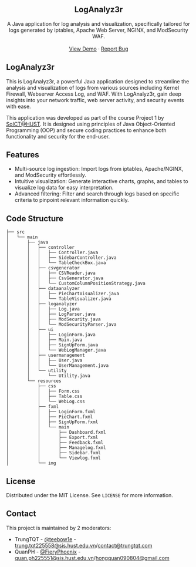 <div align="center">
  <h2 align="center">LogAnalyz3r</h3>

  <p align="center">
    A Java application for log analysis and visualization, specifically tailored for  <br /> logs generated by iptables, Apache Web Server, NGINX, and ModSecurity WAF.
    <br />
    <br />
    <a href="https://github.com/teebow1e/project1-soict/">View Demo</a>
    ·
    <a href="https://github.com/teebow1e/project1-soict/issues">Report Bug</a>
  </p>
</div>

## LogAnalyz3r
This is LogAnalyz3r, a powerful Java application designed to streamline the analysis and visualization of logs from various sources including Kernel Firewall, Webserver Access Log, and WAF. With LogAnalyz3r, gain deep insights into your network traffic, web server activity, and security events with ease. 

This application was developed as part of the course Project 1 by [SoICT@HUST](https://soict.hust.edu.vn/). It is designed using principles of Java Object-Oriented Programming (OOP) and secure coding practices to enhance both functionality and security for the end-user.

## Features
- Multi-source log ingestion: Import logs from iptables, Apache/NGINX, and ModSecurity effortlessly.
- Intuitive visualization: Generate interactive charts, graphs, and tables to visualize log data for easy interpretation.
- Advanced filtering: Filter and search through logs based on specific criteria to pinpoint relevant information quickly.

## Code Structure
```
├── src
│   └── main
│       ├── java
│       │   ├── controller
│       │   │   ├── Controller.java
│       │   │   ├── SidebarController.java
│       │   │   └── TableCheckBox.java
│       │   ├── csvgenerator
│       │   │   ├── CSVReader.java
│       │   │   ├── CsvGenerator.java
│       │   │   └── CustomColumnPositionStrategy.java
│       │   ├── dataanalyzer
│       │   │   ├── PieChartVisualizer.java
│       │   │   └── TableVisualizer.java
│       │   ├── loganalyzer
│       │   │   ├── Log.java
│       │   │   ├── LogParser.java
│       │   │   ├── ModSecurity.java
│       │   │   └── ModSecurityParser.java
│       │   ├── ui
│       │   │   ├── LoginForm.java
│       │   │   ├── Main.java
│       │   │   ├── SignUpForm.java
│       │   │   └── WebLogManager.java
│       │   ├── usermanagement
│       │   │   ├── User.java
│       │   │   └── UserManagement.java
│       │   └── utility
│       │       └── Utility.java
│       └── resources
│           ├── css
│           │   ├── Form.css
│           │   ├── Table.css
│           │   └── WebLog.css
│           ├── fxml
│           │   ├── LoginForm.fxml
│           │   ├── PieChart.fxml
│           │   ├── SignUpForm.fxml
│           │   └── main
│           │       ├── Dashboard.fxml
│           │       ├── Export.fxml
│           │       ├── Feedback.fxml
│           │       ├── Managelog.fxml
│           │       ├── Sidebar.fxml
│           │       └── Viewlog.fxml
│           └── img
```

## License
Distributed under the MIT License. See `LICENSE` for more information.

## Contact
This project is maintained by 2 moderators:
- TrungTQT - [@teebow1e](https://github.com/teebow1e/) - trung.tqt225558@sis.hust.edu.vn/contact@trungtqt.com
- QuanPH - [@FieryPhoenix](https://www.facebook.com/quan.phamhong.98871) - quan.ph225551@sis.hust.edu.vn/hongquan090804@gmail.com

